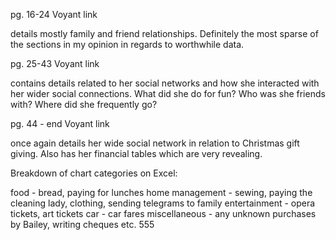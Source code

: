 pg. 16-24 Voyant link 

details mostly family and friend relationships. Definitely the most sparse of the sections in my opinion in regards to worthwhile data. 

pg. 25-43 Voyant link 

contains details related to her social networks and how she interacted with her wider social connections. What did she do for fun? Who was she friends with? Where did she frequently go? 

pg. 44 - end Voyant link 

once again details her wide social network in relation to Christmas gift giving. Also has her financial tables which are very revealing. 

Breakdown of chart categories on Excel: 

food - bread, paying for lunches 
home management - sewing, paying the cleaning lady, clothing, sending telegrams to family 
entertainment - opera tickets, art tickets 
car - car fares 
miscellaneous - any unknown purchases by Bailey, writing cheques etc. 555
